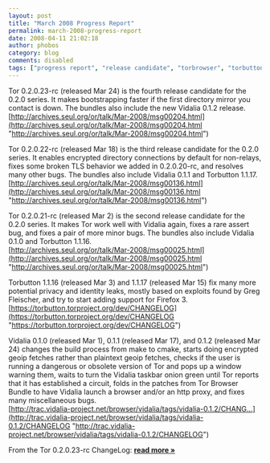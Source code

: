 ```yaml
---
layout: post
title: "March 2008 Progress Report"
permalink: march-2008-progress-report
date: 2008-04-11 21:02:18
author: phobos
category: blog
comments: disabled
tags: ["progress report", "release candidate", "torbrowser", "torbutton"]
---
```


Tor 0.2.0.23-rc (released Mar 24) is the fourth release candidate for the 0.2.0 series. It makes bootstrapping faster if the first directory mirror you contact is down. The bundles also include the new Vidalia 0.1.2 release.  
 [http://archives.seul.org/or/talk/Mar-2008/msg00204.html](http://archives.seul.org/or/talk/Mar-2008/msg00204.html "http://archives.seul.org/or/talk/Mar-2008/msg00204.html")

Tor 0.2.0.22-rc (released Mar 18) is the third release candidate for the 0.2.0 series. It enables encrypted directory connections by default for non-relays, fixes some broken TLS behavior we added in 0.2.0.20-rc, and resolves many other bugs. The bundles also include Vidalia 0.1.1 and Torbutton 1.1.17.  
 [http://archives.seul.org/or/talk/Mar-2008/msg00136.html](http://archives.seul.org/or/talk/Mar-2008/msg00136.html "http://archives.seul.org/or/talk/Mar-2008/msg00136.html")

Tor 0.2.0.21-rc (released Mar 2) is the second release candidate for the 0.2.0 series. It makes Tor work well with Vidalia again, fixes a rare assert bug, and fixes a pair of more minor bugs. The bundles also include Vidalia 0.1.0 and Torbutton 1.1.16.  
 [http://archives.seul.org/or/talk/Mar-2008/msg00025.html](http://archives.seul.org/or/talk/Mar-2008/msg00025.html "http://archives.seul.org/or/talk/Mar-2008/msg00025.html")

Torbutton 1.1.16 (released Mar 3) and 1.1.17 (released Mar 15) fix many more potential privacy and identity leaks, mostly based on exploits found by Greg Fleischer, and try to start adding support for Firefox 3.  
 [https://torbutton.torproject.org/dev/CHANGELOG](https://torbutton.torproject.org/dev/CHANGELOG "https://torbutton.torproject.org/dev/CHANGELOG")

Vidalia 0.1.0 (released Mar 1), 0.1.1 (released Mar 17), and 0.1.2 (released Mar 24) changes the build process from make to cmake, starts doing encrypted geoip fetches rather than plaintext geoip fetches, checks if the user is running a dangerous or obsolete version of Tor and pops up a window warning them, waits to turn the Vidalia taskbar onion green until Tor reports that it has established a circuit, folds in the patches from Tor Browser Bundle to have Vidalia launch a browser and/or an http proxy, and fixes many miscellaneous bugs.  
 [http://trac.vidalia-project.net/browser/vidalia/tags/vidalia-0.1.2/CHANG...](http://trac.vidalia-project.net/browser/vidalia/tags/vidalia-0.1.2/CHANGELOG "http://trac.vidalia-project.net/browser/vidalia/tags/vidalia-0.1.2/CHANGELOG")

From the Tor 0.2.0.23-rc ChangeLog: [**read more »**](https://blog.torproject.org/blog/march-2008-progress-report)
